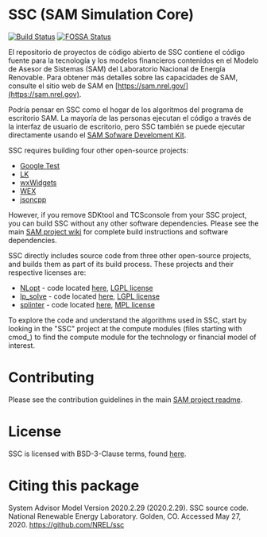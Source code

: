 # SSC (SAM Simulation Core)
[![Build Status](https://travis-ci.com/NREL/ssc.svg?branch=develop)](https://travis-ci.com/NREL/ssc)
[![FOSSA Status](https://app.fossa.io/api/projects/git%2Bgithub.com%2FNREL%2Fssc.svg?type=shield)](https://app.fossa.io/projects/git%2Bgithub.com%2FNREL%2Fssc?ref=badge_shield)

El repositorio de proyectos de código abierto de SSC contiene el código fuente para la tecnología y los modelos financieros contenidos en el Modelo de Asesor de Sistemas (SAM) del Laboratorio Nacional de Energía Renovable. Para obtener más detalles sobre las capacidades de SAM, consulte el sitio web de SAM en [https://sam.nrel.gov/](https://sam.nrel.gov).

Podría pensar en SSC como el hogar de los algoritmos del programa de escritorio SAM. La mayoría de las personas ejecutan el código a través de la interfaz de usuario de escritorio, pero SSC también se puede ejecutar directamente usando el [SAM Sofware Develoment Kit](https://sam.nrel.gov/sdk).

SSC requires building four other open-source projects:

- [Google Test](https://github.com/google/googletest)
- [LK](https://github.com/nrel/lk)
- [wxWidgets](https://www.wxwidgets.org/)
- [WEX](https://github.com/nrel/wex)
- [jsoncpp](https://github.com/open-source-parsers/jsoncpp)

However, if you remove SDKtool and TCSconsole from your SSC project, you can build SSC without any other software dependencies. Please see the main [SAM project wiki](https://github.com/NREL/SAM/wiki) for complete build instructions and software dependencies.

SSC directly includes source code from three other open-source projects, and builds them as part of its build process.  These projects and their respective licenses are:
- [NLopt](https://nlopt.readthedocs.io/en/latest/) - code located [here](https://github.com/NREL/ssc/tree/develop/nlopt), [LGPL license](https://nlopt.readthedocs.io/en/latest/NLopt_License_and_Copyright/)
- [lp_solve](http://lpsolve.sourceforge.net/5.5/) - code located [here](https://github.com/NREL/ssc/tree/develop/lpsolve), [LGPL license](https://www.gnu.org/licenses/old-licenses/lgpl-2.1.en.html)
- [splinter](https://github.com/bgrimstad/splinter) - code located [here](https://github.com/NREL/ssc/tree/develop/splinter), [MPL license](https://github.com/bgrimstad/splinter/blob/master/LICENSE)


To explore the code and understand the algorithms used in SSC, start by looking in the "SSC" project at the compute modules (files starting with cmod_) to find the compute module for the technology or financial model of interest.

# Contributing

Please see the contribution guidelines in the main [SAM project readme](https://github.com/NREL/SAM/blob/develop/README.md).

# License

SSC is licensed with BSD-3-Clause terms, found [here](https://github.com/NREL/SAM/blob/develop/LICENSE).

# Citing this package

System Advisor Model Version 2020.2.29 (2020.2.29). SSC source code. National Renewable Energy Laboratory. Golden, CO. Accessed May 27, 2020. https://github.com/NREL/ssc
